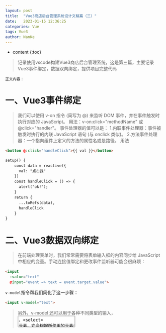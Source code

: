 ```yaml
---
layout: post
title:  "Vue3商店后台管理系统设计文稿篇（三）"
date:   2023-01-15 12:36:25
categories: Vue
tags: Vue3 
author: NanKe
---
```


* content
{:toc}
> 记录使用vscode构建Vue3商店后台管理系统，这是第三篇，主要记录Vue3事件绑定，数据双向绑定，提供项目完整代码



`正文内容：`

# 一、Vue3事件绑定
>我们可以使用 v-on 指令 (简写为 @) 来监听 DOM 事件，并在事件触发时执行对应的 JavaScript。
>用法：v-on:click="methodName" 或 @click="handler"。
>事件处理器的值可以是：
>1.内联事件处理器：事件被触发时执行的内联 JavaScript 语句 (与 onclick 类似)。
>2.方法事件处理器：一个指向组件上定义的方法的属性名或是路径。
>用法
```html
<button @:click="handleClick">{{ val }}</button>
```

```html
setup() {
    const data = reactive({
      val: "点击我"
    })
    const handleClick = () => {
      alert("ok!");
    }
    return {
      ...toRefs(data),
      handleClick
    }
}
```
# 二、Vue3数据双向绑定
>在前端处理表单时，我们常常需要将表单输入框的内容同步给 JavaScript 中相应的变量。手动连接值绑定和更改事件监听器可能会很麻烦：
```html
<input
  :value="text"
  @input="event => text = event.target.value">
```
`v-model`指令帮我们简化了这一步骤：
```html
<input v-model="text">
```
>另外，v-model 还可以用于各种不同类型的输入，<textarea>、<select> 元素。它会根据所使用的元素自动使用对应的 DOM 属性和事件组合：

>文本类型的 input 和 textarea 元素会绑定 value property 并侦听 input 事件；
>input type="checkbox" 和 input type="radio" 会绑定 checked property 并侦听 change 事件；
>select 会绑定 value property 并侦听 change 事件。


>v-model 会忽略任何表单元素上初始的 value、checked 或 selected attribute。它将始终将当前绑定的 JavaScript 状态视为数据的正确来源。你应该在 JavaScript 中使用data 选项来声明该初始值。

# 三、代码展示
```html
<template>
  <div class="about">
    <button @:click="handleClick">{{ val }}</button>
    <br>
    <input type="text" placeholder="请输入你的名字" v-model="name">
    <br>
    <input type="text" placeholder="请输入你的手机号" v-model="phone" @:input="handleInput" @blur="handleBlur">
    <br>
    <textarea name="suggest" id="suggest" cols="30" rows="10" placeholder="请输入你的建议" v-model="suggest"></textarea>
    <br>
    <p>{{ name+ "||||" + suggest}}</p>
  </div>
</template>
<script>
import { reactive, toRefs } from "vue"
export default {
  name: "AboutView",
  setup() {
    const data = reactive({
      val: "点击我",
      name: "",
      phone: "",
      suggest: ""
    })
    const handleClick = () => {
      alert("ok!");
    }
    const handleInput = () => {
      console.log("正在输入...");
    }
    const handleBlur = () => {
      if (!/^[1][3456789][0-9]{9}$/.test(data.phone)) {
        console.log("不符合手机号规则");
      }
    }
    return {
      ...toRefs(data),
      handleClick,
      handleInput,
      handleBlur
    }
  }
}
</script>
```
代码运行效果如下图所示：
![在这里插入图片描述](https://raw.githubusercontent.com/crazymen-nanke/image/master/note/202303181504186.png)

# 四、项目完整代码
项目完整代码已经上传到github，地址如下：
>https://github.com/crazymen-nanke/shop

![在这里插入图片描述](https://raw.githubusercontent.com/crazymen-nanke/image/master/note/202303181504230.png)

